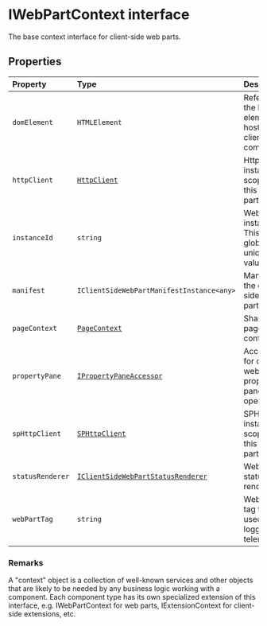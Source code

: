 # IWebPartContext interface







The base context interface for client-side web parts.




## Properties

| Property	   | Type	| Description|
|:-------------|:-------|:-----------|
|`domElement`      | `HTMLElement` | Reference to the DOM element that hosts this client side component. |
|`httpClient`      | [`HttpClient`](../../sp-http.api/class/httpclient.md) | HttpClient instance scoped to this web part. |
|`instanceId`      | `string` | Web part instance id. This is a globally unique value. |
|`manifest`      | `IClientSideWebPartManifestInstance<any>` | Manifest for the client side web part. |
|`pageContext`      | [`PageContext`](../../sp-page-context.api/class/pagecontext.md) | SharePoint page context. |
|`propertyPane`      | [`IPropertyPaneAccessor`](../../sp-webpart-base.api/interface/ipropertypaneaccessor.md) | Accessor for common web part property pane operations. |
|`spHttpClient`      | [`SPHttpClient`](../../sp-http.api/class/sphttpclient.md) | SPHttpClient instance scoped to this web part. |
|`statusRenderer`      | [`IClientSideWebPartStatusRenderer`](../../sp-webpart-base.api/interface/iclientsidewebpartstatusrenderer.md) | Web part status renderer. |
|`webPartTag`      | `string` | Web part tag to be used for logging and telemetry. |






### Remarks

A "context" object is a collection of well-known services and other objects that are likely to be needed by any business logic working with a component. Each component type has its own specialized extension of this interface, e.g. IWebPartContext for web parts, IExtensionContext for client-side extensions, etc.

